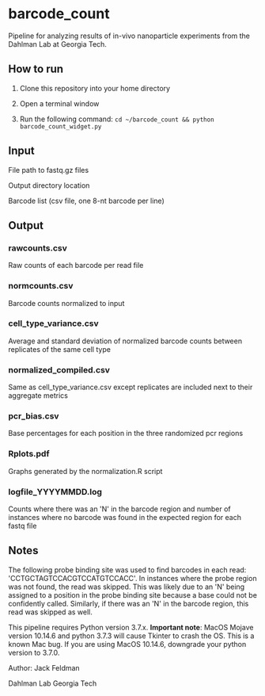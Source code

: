 # barcode_count
Pipeline for analyzing results of in-vivo nanoparticle experiments from the Dahlman Lab at Georgia Tech.

## How to run

1. Clone this repository into your home directory

2. Open a terminal window

3. Run the following command: `cd ~/barcode_count && python barcode_count_widget.py`

## Input
File path to fastq.gz files

Output directory location

Barcode list (csv file, one 8-nt barcode per line)

## Output 

### rawcounts.csv

Raw counts of each barcode per read file

### normcounts.csv

Barcode counts normalized to input

### cell_type_variance.csv

Average and standard deviation of normalized barcode counts between replicates of the same cell type

### normalized_compiled.csv

Same as cell_type_variance.csv except replicates are included next to their aggregate metrics

### pcr_bias.csv

Base percentages for each position in the three randomized pcr regions

### Rplots.pdf

Graphs generated by the normalization.R script

### logfile_YYYYMMDD.log

Counts where there was an 'N' in the barcode region and number of instances where no barcode was found in the expected region for each fastq file

## Notes

The following probe binding site was used to find barcodes in each read: 'CCTGCTAGTCCACGTCCATGTCCACC'. In instances where the probe region was not found, the read was skipped. This was likely due to an 'N' being assigned to a position in the probe binding site because a base could not be confidently called. Similarly, if there was an 'N' in the barcode region, this read was skipped as well. 

This pipeline requires Python version 3.7.x. **Important note**: MacOS Mojave version 10.14.6 and python 3.7.3 will cause Tkinter to crash the OS. This is a known Mac bug. If you are using MacOS 10.14.6, downgrade your python version to 3.7.0.



Author: Jack Feldman

Dahlman Lab Georgia Tech
